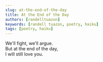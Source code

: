```yaml
---
slug: at-the-end-of-the-day
title: At the End of the Day
authors: [randelltuazon]
keywords: [randell tuazon, poetry, haiku]
tags: [poetry, haiku]
---
```


We'll fight, we'll argue.<br/>
But at the end of the day,<br/>
I will still love you.<br/>
